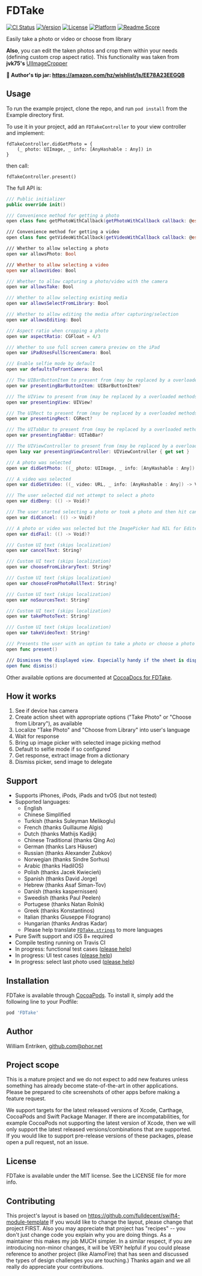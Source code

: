 # FDTake

[![CI Status](http://img.shields.io/travis/fulldecent/FDTake.svg?style=flat)](https://travis-ci.org/fulldecent/FDTake)
[![Version](https://img.shields.io/cocoapods/v/FDTake.svg?style=flat)](http://cocoapods.org/pods/FDTake)
[![License](https://img.shields.io/cocoapods/l/FDTake.svg?style=flat)](http://cocoapods.org/pods/FDTake)
[![Platform](https://img.shields.io/cocoapods/p/FDTake.svg?style=flat)](http://cocoapods.org/pods/FDTake)
[![Readme Score](http://readme-score-api.herokuapp.com/score.svg?url=fulldecent/FDTake)](http://clayallsopp.github.io/readme-score?url=fulldecent/FDTake)

Easily take a photo or video or choose from library


**Also**, you can edit the taken photos and crop them within your needs (defining custom crop aspect ratio). This functionality was taken from **jvk75's** [UIImageCropper](https://github.com/jvk75/UIImageCropper)

**:beer: Author's tip jar: https://amazon.com/hz/wishlist/ls/EE78A23EEGQB**

## Usage

To run the example project, clone the repo, and run `pod install` from the Example directory first.

To use it in your project, add an `FDTakeController` to your view controller and implement:

    fdTakeController.didGetPhoto = {
        (_ photo: UIImage, _ info: [AnyHashable : Any]) in
    }

then call:

    fdTakeController.present()

The full API is:

```swift
/// Public initializer
public override init()

/// Convenience method for getting a photo
open class func getPhotoWithCallback(getPhotoWithCallback callback: @escaping (_ photo: UIImage, _ info: [AnyHashable : Any]) -> Void) -> <<error type>>

/// Convenience method for getting a video
open class func getVideoWithCallback(getVideoWithCallback callback: @escaping (_ video: URL, _ info: [AnyHashable : Any]) -> Void)

/// Whether to allow selecting a photo
open var allowsPhoto: Bool

/// Whether to allow selecting a video
open var allowsVideo: Bool

/// Whether to allow capturing a photo/video with the camera
open var allowsTake: Bool

/// Whether to allow selecting existing media
open var allowsSelectFromLibrary: Bool

/// Whether to allow editing the media after capturing/selection
open var allowsEditing: Bool

/// Aspect ratio when cropping a photo
open var aspectRatio: CGFloat = 4/3

/// Whether to use full screen camera preview on the iPad
open var iPadUsesFullScreenCamera: Bool

/// Enable selfie mode by default
open var defaultsToFrontCamera: Bool

/// The UIBarButtonItem to present from (may be replaced by a overloaded methods)
open var presentingBarButtonItem: UIBarButtonItem?

/// The UIView to present from (may be replaced by a overloaded methods)
open var presentingView: UIView?

/// The UIRect to present from (may be replaced by a overloaded methods)
open var presentingRect: CGRect?

/// The UITabBar to present from (may be replaced by a overloaded methods)
open var presentingTabBar: UITabBar?

/// The UIViewController to present from (may be replaced by a overloaded methods)
open lazy var presentingViewController: UIViewController { get set }

/// A photo was selected
open var didGetPhoto: ((_ photo: UIImage, _ info: [AnyHashable : Any]) -> Void)?

/// A video was selected
open var didGetVideo: ((_ video: URL, _ info: [AnyHashable : Any]) -> Void)?

/// The user selected did not attempt to select a photo
open var didDeny: (() -> Void)?

/// The user started selecting a photo or took a photo and then hit cancel
open var didCancel: (() -> Void)?

/// A photo or video was selected but the ImagePicker had NIL for EditedImage and OriginalImage
open var didFail: (() -> Void)?

/// Custom UI text (skips localization)
open var cancelText: String?

/// Custom UI text (skips localization)
open var chooseFromLibraryText: String?

/// Custom UI text (skips localization)
open var chooseFromPhotoRollText: String?

/// Custom UI text (skips localization)
open var noSourcesText: String?

/// Custom UI text (skips localization)
open var takePhotoText: String?

/// Custom UI text (skips localization)
open var takeVideoText: String?

/// Presents the user with an option to take a photo or choose a photo from the library
open func present()

/// Dismisses the displayed view. Especially handy if the sheet is displayed while suspending the app,
open func dismiss()
```

Other available options are documented at <a href="http://cocoadocs.org/docsets/FDTake/">CocoaDocs for FDTake</a>.


## How it works

 1. See if device has camera
 2. Create action sheet with appropriate options ("Take Photo" or "Choose from Library"), as available
 3. Localize "Take Photo" and "Choose from Library" into user's language
 4. Wait for response
 5. Bring up image picker with selected image picking method
 6. Default to selfie mode if so configured
 7. Get response, extract image from a dictionary
 8. Dismiss picker, send image to delegate


## Support

 * Supports iPhones, iPods, iPads and tvOS (but not tested)
 * Supported languages:
   - English
   - Chinese Simplified
   - Turkish (thanks Suleyman Melikoglu)
   - French (thanks Guillaume Algis)
   - Dutch (thanks Mathijs Kadijk)
   - Chinese Traditional (thanks Qing Ao)
   - German (thanks Lars Häuser)
   - Russian (thanks Alexander Zubkov)
   - Norwegian (thanks Sindre Sorhus)
   - Arabic (thanks HadiIOS)
   - Polish (thanks Jacek Kwiecień)
   - Spanish (thanks David Jorge)
   - Hebrew (thanks Asaf Siman-Tov)
   - Danish (thanks kaspernissen)
   - Sweedish (thanks Paul Peelen)
   - Portugese (thanks Natan Rolnik)
   - Greek (thanks Konstantinos)
   - Italian (thanks Giuseppe Filograno)
   - Hungarian (thanks Andras Kadar)
   - Please help translate <a href="https://github.com/fulldecent/FDTake/blob/master/FDTakeExample/en.lproj/FDTake.strings">`FDTake.strings`</a> to more languages
 * Pure Swift support and iOS 8+ required
 * Compile testing running on Travis CI
 * In progress: functional test cases ([please help](https://github.com/fulldecent/FDTake/issues/72))
 * In progress: UI test cases ([please help](https://github.com/fulldecent/FDTake/issues/72))
 * In progress: select last photo used ([please help](https://github.com/fulldecent/FDTake/issues/22))


## Installation

FDTake is available through [CocoaPods](http://cocoapods.org). To install
it, simply add the following line to your Podfile:

```ruby
pod 'FDTake'
```


## Author

William Entriken, github.com@phor.net

## Project scope

This is a mature project and we do not expect to add new features unless something has already become state-of-the-art in other applications. Please be prepared to cite screenshots of other apps before making a feature request.

We support targets for the latest released versions of Xcode, Carthage, CocoaPods and Swift Package Manager. If there are incompatabilities, for example CocoaPods not supporting the latest version of Xcode, then we will only support the latest released versions/combinations that are supported. If you would like to support pre-release versions of these packages, please open a pull request, not an issue.

## License

FDTake is available under the MIT license. See the LICENSE file for more info.

## Contributing

This project's layout is based on https://github.com/fulldecent/swift4-module-template If you would like to change the layout, please change that project FIRST. Also you may appreciate that project has "recipes" -- you don't just change code you explain why you are doing things. As a maintainer this makes my job MUCH simpler. In a similar respect, if you are introducing non-minor changes, it will be VERY helpful if you could please reference to another project (like AlamoFire) that has seen and discussed the types of design challenges you are touching.) Thanks again and we all really do appreciate your contributions.
